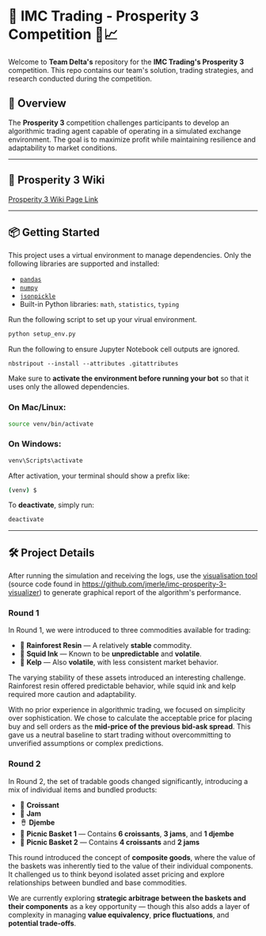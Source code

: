 # 🏦 IMC Trading - Prosperity 3 Competition 🧠📈

Welcome to **Team Delta's** repository for the **IMC Trading's Prosperity 3** competition. This repo contains our team's solution, trading strategies, and research conducted during the competition.

## 📌 Overview

The **Prosperity 3** competition challenges participants to develop an algorithmic trading agent capable of operating in a simulated exchange environment. The goal is to maximize profit while maintaining resilience and adaptability to market conditions.

---

## 📄 Prosperity 3 Wiki

[Prosperity 3 Wiki Page Link](https://imc-prosperity.notion.site/Prosperity-3-Wiki-19ee8453a09380529731c4e6fb697ea4) 

---

## 📦 Getting Started

This project uses a virtual environment to manage dependencies. Only the following libraries are supported and installed:

- [`pandas`](https://pandas.pydata.org/)
- [`numpy`](https://numpy.org/)
- [`jsonpickle`](https://pypi.org/project/jsonpickle/)
- Built-in Python libraries: `math`, `statistics`, `typing`

Run the following script to set up your virual environment.

```bash
python setup_env.py
```

Run the following to ensure Jupyter Notebook cell outputs are ignored.

```
nbstripout --install --attributes .gitattributes
```

Make sure to **activate the environment before running your bot** so that it uses only the allowed dependencies.

### On **Mac/Linux**:

```bash
source venv/bin/activate
```

### On **Windows**:

```bash
venv\Scripts\activate
```

After activation, your terminal should show a prefix like:

```bash
(venv) $
```

To **deactivate**, simply run:

```bash
deactivate
```

---

## 🛠️ Project Details

After running the simulation and receiving the logs, use the [visualisation tool](https://jmerle.github.io/imc-prosperity-3-visualizer/) (source code found in https://github.com/jmerle/imc-prosperity-3-visualizer) to generate graphical report of the algorithm's performance.

### Round 1

In Round 1, we were introduced to three commodities available for trading:

- 🌿 **Rainforest Resin** — A relatively **stable** commodity.
- 🦑 **Squid Ink** — Known to be **unpredictable** and **volatile**.
- 🪸 **Kelp** — Also **volatile**, with less consistent market behavior.

The varying stability of these assets introduced an interesting challenge. Rainforest resin offered predictable behavior, while squid ink and kelp required more caution and adaptability.

With no prior experience in algorithmic trading, we focused on simplicity over sophistication. We chose to calculate the acceptable price for placing buy and sell orders as the **mid-price of the previous bid-ask spread**. This gave us a neutral baseline to start trading without overcommitting to unverified assumptions or complex predictions.

### Round 2

In Round 2, the set of tradable goods changed significantly, introducing a mix of individual items and bundled products:

- 🥐 **Croissant**  
- 🍓 **Jam**  
- 🪘 **Djembe**  
- 🧺 **Picnic Basket 1** — Contains **6 croissants**, **3 jams**, and **1 djembe**  
- 🧺 **Picnic Basket 2** — Contains **4 croissants** and **2 jams**

This round introduced the concept of **composite goods**, where the value of the baskets was inherently tied to the value of their individual components. It challenged us to think beyond isolated asset pricing and explore relationships between bundled and base commodities.

We are currently exploring **strategic arbitrage between the baskets and their components** as a key opportunity — though this also adds a layer of complexity in managing **value equivalency**, **price fluctuations**, and **potential trade-offs**.

